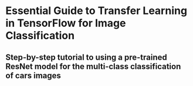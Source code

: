 # Essential Guide to Transfer Learning in TensorFlow for Image Classification
## Step-by-step tutorial to using a pre-trained ResNet model for the multi-class classification of cars images

